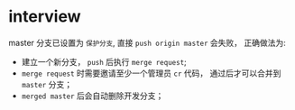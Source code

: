 # interview

master 分支已设置为 `保护分支`, 直接 `push origin master` 会失败，
正确做法为: 
* 建立一个新分支， `push` 后执行 `merge request`;
* `merge request` 时需要邀请至少一个管理员 `cr` 代码， 通过后才可以合并到 `master` 分支；
*  `merged master` 后会自动删除开发分支；
